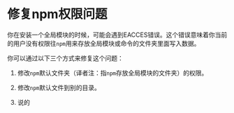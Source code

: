 # 修复npm权限问题

你在安装一个全局模块的时候，可能会遇到EACCES错误。这个错误意味着你当前的用户没有权限往`npm`用来存放全局模块或命令的文件夹里面写入数据。

你可以通过以下三个方式来修复这个问题：

1. 修改`npm`默认文件夹（译者注：指`npm`存放全局模块的文件夹）的权限。
2. 修改`npm`默认文件到别的目录。

3. 说的




